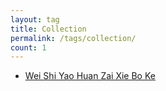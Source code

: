```yaml
---
layout: tag
title: Collection
permalink: /tags/collection/
count: 1
---
```


- [Wei Shi Yao Huan Zai Xie Bo Ke ](https://waynehsucn.github.io//blog/2024/%E4%B8%BA%E4%BB%80%E4%B9%88%E8%BF%98%E5%9C%A8%E5%86%99%E5%8D%9A%E5%AE%A2/)
